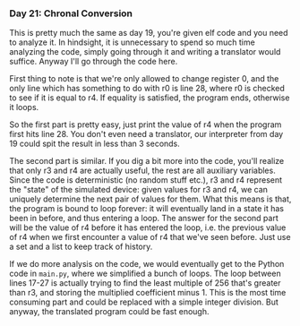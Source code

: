 ### Day 21: Chronal Conversion

This is pretty much the same as day 19, you're given elf code and you need to analyze it. In hindsight, it is unnecessary to spend so much time analyzing the code, simply going through it and writing a translator would suffice. Anyway I'll go through the code here.

First thing to note is that we're only allowed to change register 0, and the only line which has something to do with r0 is line 28, where r0 is checked to see if it is equal to r4. If equality is satisfied, the program ends, otherwise it loops.

So the first part is pretty easy, just print the value of r4 when the program first hits line 28. You don't even need a translator, our interpreter from day 19 could spit the result in less than 3 seconds.

The second part is similar. If you dig a bit more into the code, you'll realize that only r3 and r4 are actually useful, the rest are all auxiliary variables. Since the code is deterministic (no random stuff etc.), r3 and r4 represent the "state" of the simulated device: given values for r3 and r4, we can uniquely determine the next pair of values for them. What this means is that, the program is bound to loop forever: it will eventually land in a state it has been in before, and thus entering a loop. The answer for the second part will be the value of r4 before it has entered the loop, i.e. the previous value of r4 when we first encounter a value of r4 that we've seen before. Just use a set and a list to keep track of history.

If we do more analysis on the code, we would eventually get to the Python code in `main.py`, where we simplified a bunch of loops. The loop between lines 17-27 is actually trying to find the least multiple of 256 that's greater than r3, and storing the multiplied coefficient minus 1. This is the most time consuming part and could be replaced with a simple integer division. But anyway, the translated program could be fast enough.